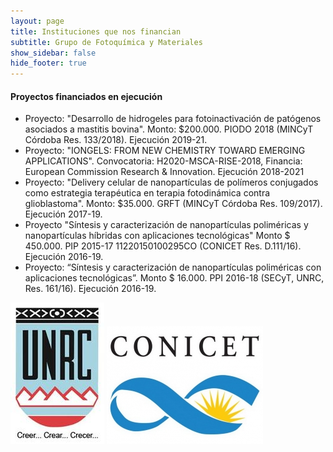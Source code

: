 ```yaml
---
layout: page
title: Instituciones que nos financian
subtitle: Grupo de Fotoquímica y Materiales
show_sidebar: false
hide_footer: true
---
```


#### Proyectos financiados en ejecución

- Proyecto: "Desarrollo de hidrogeles para fotoinactivación de patógenos asociados a mastitis bovina". Monto: $200.000. PIODO 2018 (MINCyT Córdoba Res. 133/2018). Ejecución 2019-21.
- Proyecto: "IONGELS: FROM NEW CHEMISTRY TOWARD EMERGING APPLICATIONS". Convocatoria: H2020-MSCA-RISE-2018, Financia: European Commission Research & Innovation. Ejecución 2018-2021
- Proyecto: "Delivery celular de nanopartículas de polímeros conjugados como estrategia terapéutica en terapia fotodinámica contra glioblastoma". Monto: $35.000. GRFT (MINCyT Córdoba Res. 109/2017). Ejecución 2017-19.
- Proyecto "Síntesis y caracterización de nanopartículas poliméricas y nanopartículas híbridas con aplicaciones tecnológicas" Monto $ 450.000. PIP 2015-17 11220150100295CO (CONICET Res. D.111/16). Ejecución 2016-19.
- Proyecto: “Síntesis y caracterización de nanopartículas poliméricas con aplicaciones tecnológicas”. Monto $ 16.000. PPI 2016-18 (SECyT, UNRC, Res. 161/16). Ejecución 2016-19.

![UNRC](/img/UNRC.jpg)
![CONICET](/img/conicet.jpg)
